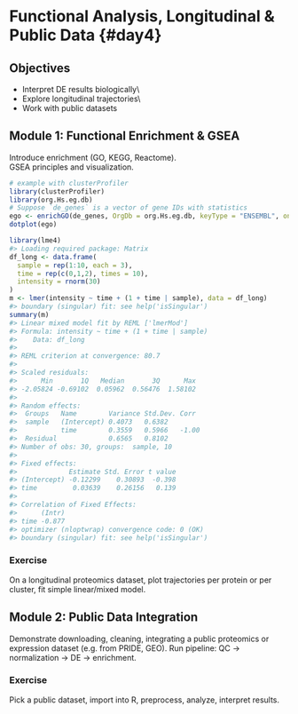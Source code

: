 # Functional Analysis, Longitudinal & Public Data {#day4}

## Objectives

-   Interpret DE results biologically\
-   Explore longitudinal trajectories\
-   Work with public datasets

## Module 1: Functional Enrichment & GSEA

Introduce enrichment (GO, KEGG, Reactome).\
GSEA principles and visualization.


``` r
# example with clusterProfiler
library(clusterProfiler)
library(org.Hs.eg.db)
# Suppose `de_genes` is a vector of gene IDs with statistics
ego <- enrichGO(de_genes, OrgDb = org.Hs.eg.db, keyType = "ENSEMBL", ont = "BP")
dotplot(ego)
```


``` r
library(lme4)
#> Loading required package: Matrix
df_long <- data.frame(
  sample = rep(1:10, each = 3),
  time = rep(c(0,1,2), times = 10),
  intensity = rnorm(30)
)
m <- lmer(intensity ~ time + (1 + time | sample), data = df_long)
#> boundary (singular) fit: see help('isSingular')
summary(m)
#> Linear mixed model fit by REML ['lmerMod']
#> Formula: intensity ~ time + (1 + time | sample)
#>    Data: df_long
#> 
#> REML criterion at convergence: 80.7
#> 
#> Scaled residuals: 
#>      Min       1Q   Median       3Q      Max 
#> -2.05824 -0.69102  0.05962  0.56476  1.58102 
#> 
#> Random effects:
#>  Groups   Name        Variance Std.Dev. Corr 
#>  sample   (Intercept) 0.4073   0.6382        
#>           time        0.3559   0.5966   -1.00
#>  Residual             0.6565   0.8102        
#> Number of obs: 30, groups:  sample, 10
#> 
#> Fixed effects:
#>             Estimate Std. Error t value
#> (Intercept) -0.12299    0.30893  -0.398
#> time         0.03639    0.26156   0.139
#> 
#> Correlation of Fixed Effects:
#>      (Intr)
#> time -0.877
#> optimizer (nloptwrap) convergence code: 0 (OK)
#> boundary (singular) fit: see help('isSingular')
```

### Exercise

On a longitudinal proteomics dataset, plot trajectories per protein or per cluster, fit simple linear/mixed model.

## Module 2: Public Data Integration

Demonstrate downloading, cleaning, integrating a public proteomics or expression dataset (e.g. from PRIDE, GEO). Run pipeline: QC → normalization → DE → enrichment.

### Exercise

Pick a public dataset, import into R, preprocess, analyze, interpret results.
